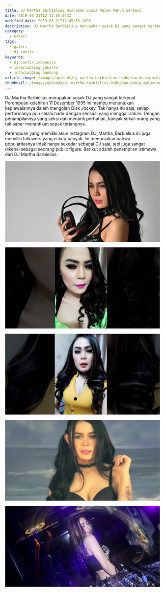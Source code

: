```yaml
---
title: DJ Martha Barbielius Hidupkan Dunia Malam Penuh Sensasi
date: 2019-05-21T12:45:55.043Z
modified_date: 2019-05-21T12:45:55.109Z
description: DJ Martha Barbielius merupakan sosok DJ yang sangat terkenal. Perempuan kelahiran 11 Desember 1995 ini mampu menunjukan kepiawaiannya.
category:
  - Galeri
tags:
  - galeri
  - dj cantik
keywords:
  - dj cantik indonesia
  - indoclubbing jakarta
  - indoclubbing bandung
article_image: /images/uploads/dj-martha-barbielius-hidupkan-dunia-malam-yang-sensasional-5.jpg
thumbnail: /images/uploads/dj-martha-barbielius-hidupkan-dunia-malam-yang-sensasional-5-025.jpg
---
```

DJ Martha Barbielius merupakan sosok DJ yang sangat terkenal. Perempuan kelahiran 11 Desember 1995 ini mampu menunjukan kepiawaiannya dalam mengolah Disk Jockey. Tak hanya itu saja, setiap performanya pun selalu hadir dengan sensasi yang menggairahkan. Dengan penampilannya yang seksi dan menarik perhatian, banyak sekali orang yang tak sabar menantikan sepak terjangnya.

Perempuan yang memiliki akun Instagram DJ_Martha_Barbielius ini juga memiliki followers yang cukup banyak. Ini menunjukan bahwa popularitasnya tidak hanya sekedar sebagai DJ saja, tapi juga sangat dikenal sebagai seorang public figure. Berikut adalah penampilan istimewa dari DJ Martha Barbielius:

![Gallery: DJ Martha Barbielius Hidupkan Dunia Malam Penuh Sensasi](/images/uploads/dj-martha-barbielius-hidupkan-dunia-malam-yang-sensasional-5.jpg)

![Gallery: DJ Martha Barbielius Hidupkan Dunia Malam Penuh Sensasi](/images/uploads/dj-martha-barbielius-hidupkan-dunia-malam-yang-sensasional-4.jpg)

![Gallery: DJ Martha Barbielius Hidupkan Dunia Malam Penuh Sensasi](/images/uploads/dj-martha-barbielius-hidupkan-dunia-malam-yang-sensasional-3.jpg)

![Gallery: DJ Martha Barbielius Hidupkan Dunia Malam Penuh Sensasi](/images/uploads/dj-martha-barbielius-hidupkan-dunia-malam-yang-sensasional-2.jpg)

![Gallery: DJ Martha Barbielius Hidupkan Dunia Malam Penuh Sensasi](/images/uploads/dj-martha-barbielius-hidupkan-dunia-malam-yang-sensasional-1.jpg)
